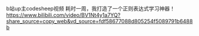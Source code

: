 b站up主codesheep视频 耗时一周，我打造了一个正则表达式学习神器！ https://www.bilibili.com/video/BV1Nt4y1a7YQ?share_source=copy_web&vd_source=fdf58677088d805254f5089791b6488b

